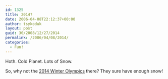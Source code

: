 ```yaml
---
id: 1325
title: 2014?
date: 2006-04-08T22:12:37+00:00
author: tsykoduk
layout: post
guid: 30/2008/12/27/2014
permalink: /2006/04/08/2014/
categories:
  - Fun!
---
```

<p>Hoth. Cold Planet. Lots of Snow.</p>


<p>So, why not the <a href="http://www.hoth2014.com/">2014 Winter Olympics</a> there? They sure have enough snow!</p>